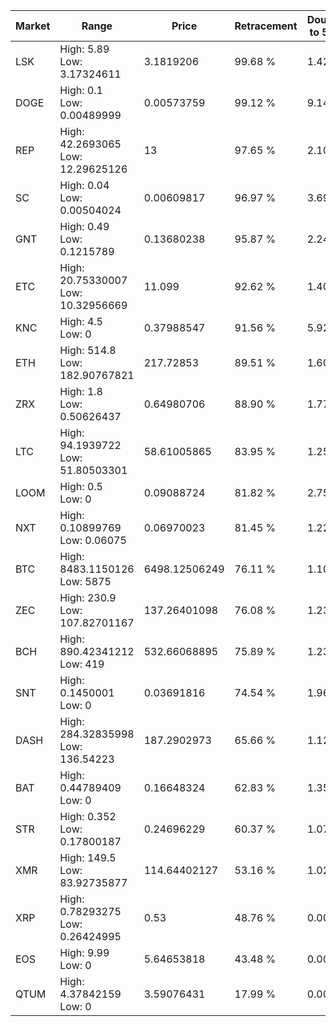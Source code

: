 | Market | Range | Price| Retracement | Doubles to 50% |
| --- | --- | --- | --- | --- |
| LSK | High: 5.89<br />Low: 3.17324611 | 3.1819206 | 99.68 % | 1.42 |
| DOGE | High: 0.1<br />Low: 0.00489999 | 0.00573759 | 99.12 % | 9.14 |
| REP | High: 42.2693065<br />Low: 12.29625126 | 13 | 97.65 % | 2.10 |
| SC | High: 0.04<br />Low: 0.00504024 | 0.00609817 | 96.97 % | 3.69 |
| GNT | High: 0.49<br />Low: 0.1215789 | 0.13680238 | 95.87 % | 2.24 |
| ETC | High: 20.75330007<br />Low: 10.32956669 | 11.099 | 92.62 % | 1.40 |
| KNC | High: 4.5<br />Low: 0 | 0.37988547 | 91.56 % | 5.92 |
| ETH | High: 514.8<br />Low: 182.90767821 | 217.72853 | 89.51 % | 1.60 |
| ZRX | High: 1.8<br />Low: 0.50626437 | 0.64980706 | 88.90 % | 1.77 |
| LTC | High: 94.1939722<br />Low: 51.80503301 | 58.61005865 | 83.95 % | 1.25 |
| LOOM | High: 0.5<br />Low: 0 | 0.09088724 | 81.82 % | 2.75 |
| NXT | High: 0.10899769<br />Low: 0.06075 | 0.06970023 | 81.45 % | 1.22 |
| BTC | High: 8483.1150126<br />Low: 5875 | 6498.12506249 | 76.11 % | 1.10 |
| ZEC | High: 230.9<br />Low: 107.82701167 | 137.26401098 | 76.08 % | 1.23 |
| BCH | High: 890.42341212<br />Low: 419 | 532.66068895 | 75.89 % | 1.23 |
| SNT | High: 0.1450001<br />Low: 0 | 0.03691816 | 74.54 % | 1.96 |
| DASH | High: 284.32835998<br />Low: 136.54223 | 187.2902973 | 65.66 % | 1.12 |
| BAT | High: 0.44789409<br />Low: 0 | 0.16648324 | 62.83 % | 1.35 |
| STR | High: 0.352<br />Low: 0.17800187 | 0.24696229 | 60.37 % | 1.07 |
| XMR | High: 149.5<br />Low: 83.92735877 | 114.64402127 | 53.16 % | 1.02 |
| XRP | High: 0.78293275<br />Low: 0.26424995 | 0.53 | 48.76 % | 0.00 |
| EOS | High: 9.99<br />Low: 0 | 5.64653818 | 43.48 % | 0.00 |
| QTUM | High: 4.37842159<br />Low: 0 | 3.59076431 | 17.99 % | 0.00 |
